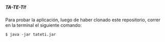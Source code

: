 ##### TA-TE-TI!

Para probar la aplicación, luego de haber clonado este repositorio, correr en la terminal el siguiente comando:

`$ java -jar tateti.jar`

